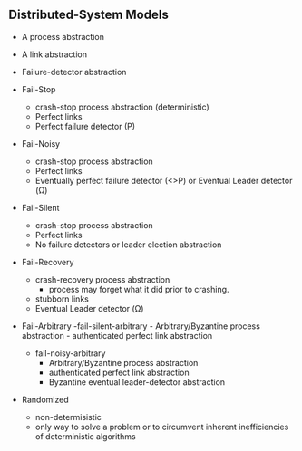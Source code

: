 Distributed-System Models
--------------------------
- A process abstraction
- A link abstraction
- Failure-detector abstraction

- Fail-Stop
    - crash-stop process abstraction (deterministic)
    - Perfect links
    - Perfect failure detector (P)
- Fail-Noisy
	- crash-stop process abstraction
	- Perfect links
	- Eventually perfect failure detector (<>P) or Eventual Leader detector (Ω)
- Fail-Silent
	- crash-stop process abstraction
	- Perfect links
	- No failure detectors or leader election abstraction
- Fail-Recovery
	- crash-recovery process abstraction
		- process may forget what it did prior to crashing.
	- stubborn links
	- Eventual Leader detector (Ω)
- Fail-Arbitrary 
	-fail-silent-arbitrary
		- Arbitrary/Byzantine process abstraction
		- authenticated perfect link abstraction
	- fail-noisy-arbitrary
		- Arbitrary/Byzantine process abstraction
		- authenticated perfect link abstraction
		- Byzantine eventual leader-detector abstraction
- Randomized
	- non-determisistic
	- only way to solve a problem or to circumvent inherent inefficiencies of deterministic algorithms

